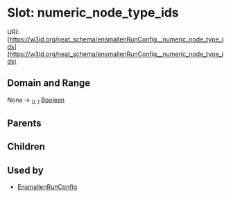 
# Slot: numeric_node_type_ids




URI: [https://w3id.org/neat_schema/ensmallenRunConfig__numeric_node_type_ids](https://w3id.org/neat_schema/ensmallenRunConfig__numeric_node_type_ids)


## Domain and Range

None &#8594;  <sub>0..1</sub> [Boolean](types/Boolean.md)

## Parents


## Children


## Used by

 * [EnsmallenRunConfig](EnsmallenRunConfig.md)
